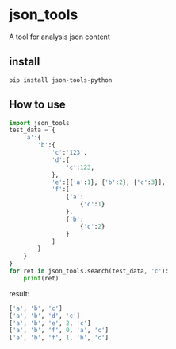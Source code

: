 # json_tools

A tool for analysis json content


## install

```shell
pip install json-tools-python
```

## How to use

```python
import json_tools
test_data = {
    'a':{
        'b':{
            'c':'123',
            'd':{
                'c':123,
            },
            'e':[{'a':1}, {'b':2}, {'c':3}],
            'f':[
                {'a':
                    {'c':1}
                },
                {'b':
                    {'c':2}
                }
            ]
        }
    }
}
for ret in json_tools.search(test_data, 'c'):
    print(ret)
```
result:
```python
['a', 'b', 'c']
['a', 'b', 'd', 'c']
['a', 'b', 'e', 2, 'c']
['a', 'b', 'f', 0, 'a', 'c']
['a', 'b', 'f', 1, 'b', 'c']
```
